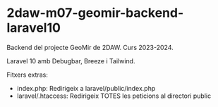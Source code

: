 # 2daw-m07-geomir-backend-laravel10
Backend del projecte GeoMir de 2DAW. Curs 2023-2024.

Laravel 10 amb Debugbar, Breeze i Tailwind.

Fitxers extras:

* index.php: Redirigeix a laravel/public/index.php
* laravel/.htaccess: Redirigeix TOTES les peticions al directori public
